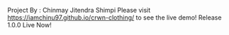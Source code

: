 Project By : Chinmay Jitendra Shimpi
Please visit https://iamchinu97.github.io/crwn-clothing/ to see the live demo!
Release 1.0.0 Live Now!
